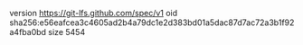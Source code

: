 version https://git-lfs.github.com/spec/v1
oid sha256:e56eafcea3c4605ad2b4a79dc1e2d383bd01a5dac87d7ac72a3b1f92a4fba0bd
size 5454

